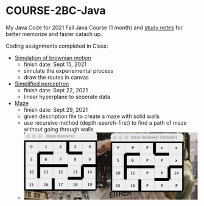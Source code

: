 # COURSE-2BC-Java

My Java Code for 2021 Fall Java Course (1 month) and [study notes](https://github.com/tinghe14/COURSE-2BC-Java/blob/main/Study%20Note.md) for better memorize and faster catach up. 

Coding assignments completed in Class:

- [Simulation of brownian motion](https://github.com/tinghe14/COURSE-2BC-Java/tree/main/1%20Brownian%20Motion%20Simulation)
  - finish date: Sept 15, 2021
  - simulate the experiemental process
  - draw the routes in canvas 
- [Simplified perceptron](https://github.com/tinghe14/COURSE-2BC-Java/tree/main/2%20Perceptron)
  - finish date: Sept 22, 2021
  - linear hyperplane to seperate data
- [Maze](https://github.com/tinghe14/COURSE-2BC-Java/tree/main/3%20Maze)
  - finish date: Sept 29, 2021
  - given description file to create a maze with solid walls
  - use recursive method (depth-search-first) to find a path of maze without going through walls
  - ![my output](https://github.com/tinghe14/COURSE-2BC-Java/blob/main/3%20Maze/output.png)
